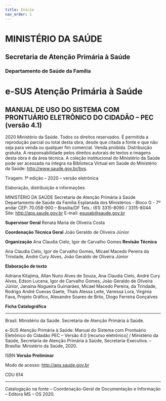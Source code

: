```yaml
---
title: Início
nav_order: 1
---
```


# MINISTÉRIO DA SAÚDE
## Secretaria de Atenção Primária à Saúde
### Departamento de Saúde da Família




# e-SUS Atenção Primária à Saúde

## MANUAL DE USO DO SISTEMA COM PRONTUÁRIO ELETRÔNICO DO CIDADÃO – PEC (versão 4.1)










2020 Ministério da Saúde.
Todos os direitos reservados. É permitida a reprodução parcial ou total desta obra, desde que citada a fonte e que não seja para venda ou qualquer fim comercial. Venda proibida. Distribuição gratuita. A responsabilidade pelos direitos autorais de textos e imagens desta obra é da área técnica. A  coleção institucional do Ministério da Saúde pode ser acessada na íntegra na Biblioteca Virtual em Saúde do Ministério da Saúde: <http://www.saude.gov.br/bvs>.

Tiragem: 1ª edição – 2020 – versão eletrônica

Elaboração, distribuição e informações

MINISTÉRIO DA SAÚDE
Secretaria de Atenção Primária à Saúde
Departamento de Saúde da Família
Esplanada dos Ministérios - Bloco G - 7º andar
CEP: 70.058-900 – Brasília/DF
Tels.: (61) 3315-8090 / 3315-8044
Site: <http://aps.saude.gov.br>
E-mail: esusab@saude.gov.br

**Supervisor Geral**
Renata Maria de Oliveira Costa

**Coordenação Técnica Geral**
João Geraldo de Oliveira Júnior

**Organização**
Ana Claudia Cielo, Igor de Carvalho Gomes
**Revisão Técnica**

Ana Claudia Cielo, Igor de Carvalho Gomes, Micael Macedo Pereira da Trindade, André Cury Alves, João Geraldo de Oliveira Júnior

**Elaboração de texto**

Adriana Kitajima, Allan Nuno Alves de Souza, Ana Claudia Cielo, André Cury Alves, Edson Lucena, Igor de Carvalho Gomes, João Geraldo de Oliveira Júnior, Janaína Nogueira Guimarães, Micael Macedo Pereira, da Trindade, Rodrigo André Cuevas Gaete, Thaís Alessa Leite, Vanessa Lora, Virgínia Fava, Projeto Gráfico, Alexandre Soares de Brito, Diogo Ferreira Gonçalves

**Ficha Catalográfica**

________________________________________________________________________________________________________________

Brasil. Ministério da Saúde. Secretaria de Atenção Primária à Saúde.

   e-SUS Atenção Primária à Saúde: Manual do Sistema com Prontuário Eletrônico do Cidadão PEC – Versão 4.0 [recurso eletrônico] / Ministério da Saúde, Secretaria de Atenção Primária à Saúde, Secretaria-Executiva. – Brasília: Ministério da Saúde, 2020.

   ISBN **Versão Preliminar**

   Modo de acesso: <http://aps.saude.gov.br>

 CDU 614

________________________________________________________________________________________________________________

Catalogação na fonte – Coordenação-Geral de Documentação e Informação – Editora MS – OS 2020.
